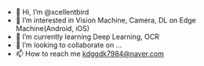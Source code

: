 - 👋 Hi, I’m @xcellentbird
- 👀 I’m interested in Vision Machine, Camera, DL on Edge Machine(Android, iOS)
- 🌱 I’m currently learning Deep Learning, OCR
- 💞️ I’m looking to collaborate on ...
- 📫 How to reach me kdggdk7984@naver.com

<!---
xcellentbird/xcellentbird is a ✨ special ✨ repository because its `README.md` (this file) appears on your GitHub profile.
You can click the Preview link to take a look at your changes.
--->
